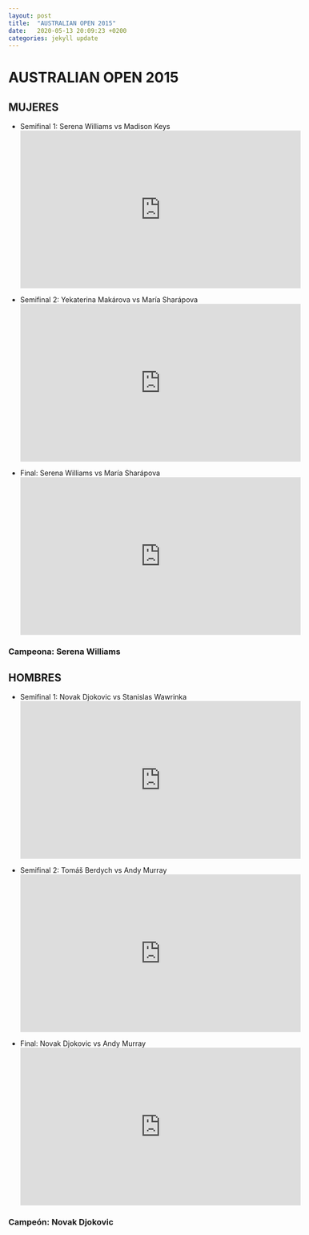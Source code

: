 ```yaml
---
layout: post
title:  "AUSTRALIAN OPEN 2015"
date:   2020-05-13 20:09:23 +0200
categories: jekyll update
---
```


# AUSTRALIAN OPEN 2015

## MUJERES
* Semifinal 1: Serena Williams vs Madison Keys <iframe width="560" height="315" src="https://www.youtube.com/embed/ck19QME2fcE" frameborder="0" allow="accelerometer; autoplay; encrypted-media; gyroscope; picture-in-picture" allowfullscreen></iframe>

* Semifinal 2: Yekaterina Makárova vs María Sharápova<iframe width="560" height="315" src="https://www.youtube.com/embed/Da4DuMlyGm8" frameborder="0" allow="accelerometer; autoplay; encrypted-media; gyroscope; picture-in-picture" allowfullscreen></iframe>

* Final: Serena Williams vs María Sharápova <iframe width="560" height="315" src="https://www.youtube.com/embed/6bnd1sjKbTM" frameborder="0" allow="accelerometer; autoplay; encrypted-media; gyroscope; picture-in-picture" allowfullscreen></iframe>

### Campeona: Serena Williams


## HOMBRES
* Semifinal 1: Novak Djokovic vs Stanislas Wawrinka <iframe width="560" height="315" src="https://www.youtube.com/embed/MQPOyT_J6Hc" frameborder="0" allow="accelerometer; autoplay; encrypted-media; gyroscope; picture-in-picture" allowfullscreen></iframe>

* Semifinal 2: Tomáš Berdych vs Andy Murray <iframe width="560" height="315" src="https://www.youtube.com/embed/MlSwuFhKXjY" frameborder="0" allow="accelerometer; autoplay; encrypted-media; gyroscope; picture-in-picture" allowfullscreen></iframe>

* Final: Novak Djokovic vs Andy Murray <iframe width="560" height="315" src="https://www.youtube.com/embed/RXmp-ezEEQE" frameborder="0" allow="accelerometer; autoplay; encrypted-media; gyroscope; picture-in-picture" allowfullscreen></iframe>

### Campeón: Novak Djokovic
